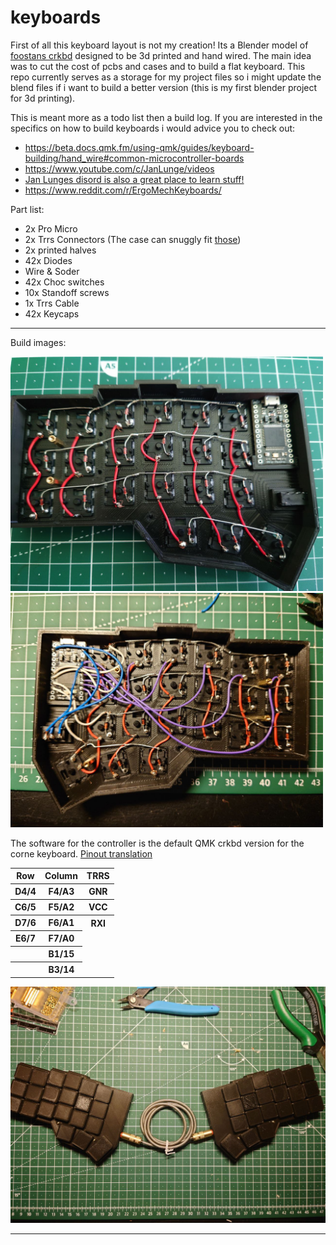 # keyboards

First of all this keyboard layout is not my creation! Its a Blender model of [foostans crkbd](https://github.com/foostan/crkbd) designed to be 3d printed and hand wired. The main idea was to cut the cost of pcbs and cases and to build a flat keyboard. This repo currently serves as a storage for my project files so i might update the blend files if i want to build a better version (this is my first blender project for 3d printing).

This is meant more as a todo list then a build log. If you are interested in the specifics on how to build keyboards i would advice you to check out:
- https://beta.docs.qmk.fm/using-qmk/guides/keyboard-building/hand_wire#common-microcontroller-boards
- https://www.youtube.com/c/JanLunge/videos
- [Jan Lunges disord is also a great place to learn stuff!](https://discord.gg/nR2tCwra)
- https://www.reddit.com/r/ErgoMechKeyboards/

Part list:
- 2x Pro Micro
- 2x Trrs Connectors (The case can snuggly fit [those](https://www.amazon.de/gp/product/B07KYCC7RN/ref=ppx_yo_dt_b_search_asin_title?ie=UTF8&psc=1))
- 2x printed halves
- 42x Diodes
- Wire & Soder
- 42x Choc switches
- 10x Standoff screws
- 1x Trrs Cable
- 42x Keycaps
---
Build images:  

<img src=".img/base.jpeg" alt="progress" width="500k"/>
<img src=".img/wiring.jpeg" alt="wired" width="500k"/>

The software for the controller is the default QMK crkbd version for the corne keyboard.
[Pinout translation](https://deskthority.net/wiki/Arduino_Pro_Micro#Pinout)
 <table>
    <tr>
        <th>Row</th>
        <th>Column</th>
        <th>TRRS</th>
    </tr>
        <th>D4/4</th>
        <th>F4/A3</th>
        <th>GNR</th>
    <tr>
        <th>C6/5</th>
        <th>F5/A2</th>
        <th>VCC</th>
    </tr>
    <tr>
        <th>D7/6</th>
        <th>F6/A1</th>
        <th>RXI</th>
    </tr>
    <tr>
        <th>E6/7</th>
        <th>F7/A0</th>
    </tr>
    <tr>
        <th></th>
        <th>B1/15</th>
    </tr>
    <tr>
        <th></th>
        <th>B3/14</th>
    </tr>
</table>
<img src=".img/finish.jpeg" alt="drawing"/>

---


